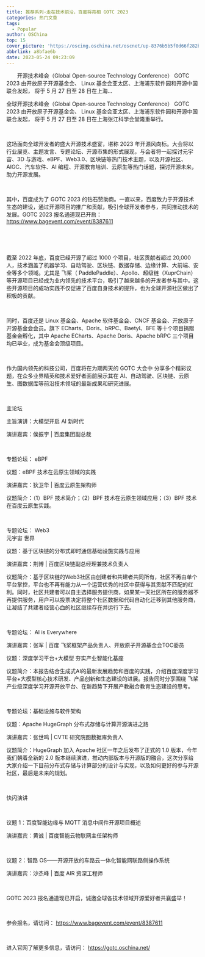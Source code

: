 ```yaml
---
title: 推荐系列-走在技术前沿，百度将亮相 GOTC 2023
categories: 热门文章
tags:
  - Popular
author: OSChina
top: 15
cover_picture: 'https://oscimg.oschina.net/oscnet/up-8376b5b5f0d66f282be161322fbb226590b.jpg'
abbrlink: a8bfae6b
date: 2023-05-24 09:23:09
---
```


&emsp;&emsp;开源技术峰会（Global Open-source Technology Conference） GOTC 2023 由开放原子开源基金会、 Linux 基金会亚太区、上海浦东软件园和开源中国联合发起， 将于 5 月 27 日至 28 日在上海...
<!-- more -->

                                                                                                                                                                                        
  全球开源技术峰会（Global Open-source Technology Conference） 
 GOTC 2023 由开放原子开源基金会、 Linux 基金会亚太区、上海浦东软件园和开源中国联合发起， 
 将于 5 月 27 日至 28 日在上海张江科学会堂隆重举行。 
 

    
 

  这场面向全球开发者的盛大开源技术盛宴，堪称 2023 年开源风向标。大会将以行业展览、主题发言、专题论坛、开源市集的形式展现，与会者将一起探讨元宇宙、3D 与游戏、eBPF、Web3.0、区块链等热门技术主题，以及开源社区、AIGC、汽车软件、AI 编程、开源教育培训、云原生等热门话题，探讨开源未来，助力开源发展。 
 

    
 
 
 其中，百度成为了 GOTC 2023 的钻石赞助商。一直以来，百度致力于开源技术生态的建设，通过开源项目的推广和贡献，吸引全球开发者参与，共同推动技术的发展。GOTC 2023 
 报名通道现已开启： 
 https://www.bagevent.com/event/8387611 
 

    
 
 
  
 

    
 

  截至 2022 年底，百度已经开源了超过 1000 个项目，社区贡献者超过 20,000 人，技术涵盖了机器学习、自动驾驶、区块链、数据存储、边缘计算、大前端、安全等多个领域。尤其是 
 飞桨（ 
 PaddlePaddle）、Apollo、超级链（XuprChain）等开源项目已经成为业内领先的技术平台，吸引了越来越多的开发者参与其中。这些开源项目的成功实践不仅促进了百度自身技术的提升，也为全球开源社区做出了积极的贡献。 
 

    
 

  同时，百度还是 Linux 基金会、Apache 软件基金会、CNCF 基金会、开放原子开源基金会会员。旗下 ECharts、Doris、bRPC、Baetyl、BFE 等十个项目捐赠基金会孵化，其中 Apache ECharts、Apache Doris、Apache bRPC 三个项目均已毕业，成为基金会顶级项目。 
 

    
 

  作为国内领先的科技公司，百度将在为期两天的 GOTC 大会中 
 分享多个精彩议题，在众多业界精英和技术爱好者面前展示其在 
  AI、自动驾驶、区块链、云原生、图数据库等前沿技术领域的最新成果和研究进展。 
 

    
 
 
 主论坛 
 
 
 主旨演讲：大模型开启 AI 新时代 
 
 
 演讲嘉宾：侯振宇 | 百度集团副总裁 
 

    
 
 
 专题论坛： 
 eBPF 
 
 
 议题：eBPF 技术在云原生领域的实践 
 
 
 演讲嘉宾：狄卫华 | 百度云原生架构师 
 
 
 议题简介：（1）BPF 技术简介；（2）BPF 技术在云原生领域应用；（3）BPF 技术在百度云原生实践。 
 

    
 
 
 专题论坛： 
 Web3  
 元宇宙 
 世界 
 
 
 议题：基于区块链的分布式即时通信基础设施实践与应用 
 
 
 演讲嘉宾：荆博 | 百度区块链副总经理兼技术负责人 
 
 
 议题简介：基于区块链的Web3社区由创建者和共建者共同所有，社区不再由单个平台掌控，平台也不再有能力从一个运营优秀的社区中获得与其贡献不匹配的红利。同时，社区共建者可以自主选择服务提供商，如果某一天社区所在的服务器不再提供服务，用户可以投票决定将整个社区数据和代码自动化迁移到其他服务商，让凝结了共建者经营心血的社区继续存在并运行下去。 
 

    
 
 
 专题论坛： 
 AI 
  is Everywhere 
 
 
 演讲嘉宾：张军 | 百度 
 飞桨框架产品负责人、开放原子开源基金会TOC委员 
 
 
 议题：深度学习平台+大模型 夯实产业智能化基座 
 
 
 议题简介：本报告结合生成式AI的最新发展趋势和百度的实践，介绍百度深度学习平台+大模型核心技术研发、产品创新和生态建设的进展。报告同时分享围绕 
 飞桨产业级深度学习开源开放平台、在新趋势下开展产教融合教育生态建设的思考。 
 

    
 
 
 专题论坛：基础设施与软件架构 
 
 
 议题：Apache HugeGraph 分布式存储与计算开源演进之路 
 
 
 演讲嘉宾：张世鸣 | CVTE 研究院图数据库负责人 
 
 
 议题简介：HugeGraph 加入 Apache 社区一年之后发布了正式的 1.0 版本，今年我们朝着全新的 2.0 版本继续演进，推动内部版本与开源版的融合，这次分享给大家介绍一下目前分布式存储与计算部分的设计与实现，以及如何更好的参与开源社区，最后是未来的规划。 
 

    
 
 
 快闪演讲 
 

    
 
 
 议题 1：百度智能边缘与 MQTT 消息中间件开源项目概述 
 
 
 演讲嘉宾：黄诚 | 百度智能云物联网主任架构师 
 

    
 
 
 议题 2：智路 OS——开源开放的车路云一体化智能网联路侧操作系统 
 
 
 演讲嘉宾：沙杰峰 | 百度 AIR 资深工程师 
 

    
 

  GOTC 2023 
 报名通道现已开启，诚邀全球各技术领域开源爱好者共襄盛举！ 
 

    
 

  参会报名，请访问： 
 https://www.bagevent.com/event/8387611 
 

    
 

  进入官网了解更多信息，请访问： 
 https://gotc.oschina.net/ 

                                        